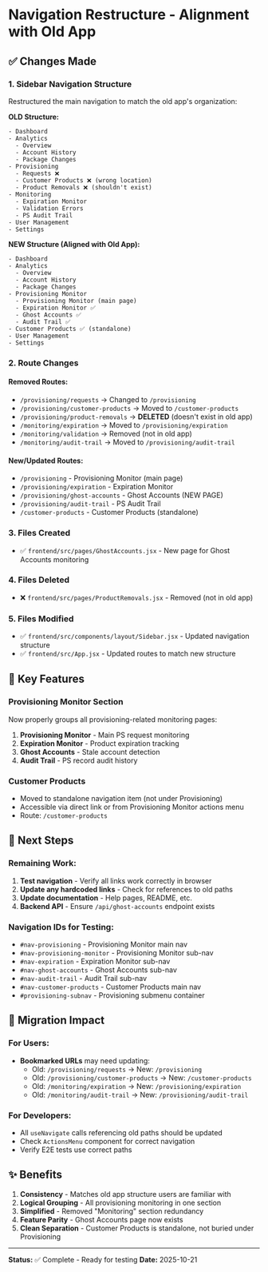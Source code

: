 # Navigation Restructure - Alignment with Old App

## ✅ Changes Made

### 1. **Sidebar Navigation Structure**
Restructured the main navigation to match the old app's organization:

**OLD Structure:**
```
- Dashboard
- Analytics
  - Overview
  - Account History
  - Package Changes
- Provisioning
  - Requests ❌
  - Customer Products ❌ (wrong location)
  - Product Removals ❌ (shouldn't exist)
- Monitoring
  - Expiration Monitor
  - Validation Errors
  - PS Audit Trail
- User Management
- Settings
```

**NEW Structure (Aligned with Old App):**
```
- Dashboard
- Analytics
  - Overview
  - Account History
  - Package Changes
- Provisioning Monitor
  - Provisioning Monitor (main page)
  - Expiration Monitor ✅
  - Ghost Accounts ✅
  - Audit Trail ✅
- Customer Products ✅ (standalone)
- User Management
- Settings
```

### 2. **Route Changes**

#### Removed Routes:
- `/provisioning/requests` → Changed to `/provisioning`
- `/provisioning/customer-products` → Moved to `/customer-products`
- `/provisioning/product-removals` → **DELETED** (doesn't exist in old app)
- `/monitoring/expiration` → Moved to `/provisioning/expiration`
- `/monitoring/validation` → Removed (not in old app)
- `/monitoring/audit-trail` → Moved to `/provisioning/audit-trail`

#### New/Updated Routes:
- `/provisioning` - Provisioning Monitor (main page)
- `/provisioning/expiration` - Expiration Monitor
- `/provisioning/ghost-accounts` - Ghost Accounts (NEW PAGE)
- `/provisioning/audit-trail` - PS Audit Trail
- `/customer-products` - Customer Products (standalone)

### 3. **Files Created**
- ✅ `frontend/src/pages/GhostAccounts.jsx` - New page for Ghost Accounts monitoring

### 4. **Files Deleted**
- ❌ `frontend/src/pages/ProductRemovals.jsx` - Removed (not in old app)

### 5. **Files Modified**
- ✅ `frontend/src/components/layout/Sidebar.jsx` - Updated navigation structure
- ✅ `frontend/src/App.jsx` - Updated routes to match new structure

## 🎯 Key Features

### Provisioning Monitor Section
Now properly groups all provisioning-related monitoring pages:
1. **Provisioning Monitor** - Main PS request monitoring
2. **Expiration Monitor** - Product expiration tracking
3. **Ghost Accounts** - Stale account detection
4. **Audit Trail** - PS record audit history

### Customer Products
- Moved to standalone navigation item (not under Provisioning)
- Accessible via direct link or from Provisioning Monitor actions menu
- Route: `/customer-products`

## 📝 Next Steps

### Remaining Work:
1. **Test navigation** - Verify all links work correctly in browser
2. **Update any hardcoded links** - Check for references to old paths
3. **Update documentation** - Help pages, README, etc.
4. **Backend API** - Ensure `/api/ghost-accounts` endpoint exists

### Navigation IDs for Testing:
- `#nav-provisioning` - Provisioning Monitor main nav
- `#nav-provisioning-monitor` - Provisioning Monitor sub-nav
- `#nav-expiration` - Expiration Monitor sub-nav
- `#nav-ghost-accounts` - Ghost Accounts sub-nav
- `#nav-audit-trail` - Audit Trail sub-nav
- `#nav-customer-products` - Customer Products main nav
- `#provisioning-subnav` - Provisioning submenu container

## 🔄 Migration Impact

### For Users:
- **Bookmarked URLs** may need updating:
  - Old: `/provisioning/requests` → New: `/provisioning`
  - Old: `/provisioning/customer-products` → New: `/customer-products`
  - Old: `/monitoring/expiration` → New: `/provisioning/expiration`
  - Old: `/monitoring/audit-trail` → New: `/provisioning/audit-trail`

### For Developers:
- All `useNavigate` calls referencing old paths should be updated
- Check `ActionsMenu` component for correct navigation
- Verify E2E tests use correct paths

## ✨ Benefits

1. **Consistency** - Matches old app structure users are familiar with
2. **Logical Grouping** - All provisioning monitoring in one section
3. **Simplified** - Removed "Monitoring" section redundancy
4. **Feature Parity** - Ghost Accounts page now exists
5. **Clean Separation** - Customer Products is standalone, not buried under Provisioning

---

**Status:** ✅ Complete - Ready for testing
**Date:** 2025-10-21

